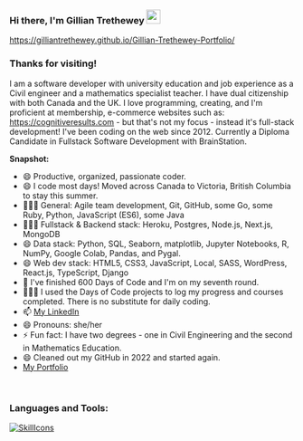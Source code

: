 ### Hi there, I'm Gillian Trethewey <img src="https://media.giphy.com/media/hvRJCLFzcasrR4ia7z/giphy.gif" width="25px">

https://gilliantrethewey.github.io/Gillian-Trethewey-Portfolio/

### Thanks for visiting! &nbsp; 

I am a software developer with university education and job experience as a Civil engineer and a mathematics specialist teacher. I have dual citizenship with both Canada and the UK. I love programming, creating, and I'm proficient at membership, e-commerce websites such as:  https://cognitiveresults.com - but that's not my focus - instead it's full-stack development! I've been coding on the web since 2012. Currently a Diploma Candidate in Fullstack Software Development with BrainStation.  


**Snapshot:**
<ul>
  <li>😄 Productive, organized, passionate coder.</li>
  <li>😄 I code most days! Moved across Canada to Victoria, British Columbia to stay this summer.</li>
  <li>👨🏻‍💻 General: Agile team development, Git, GitHub, some Go, some Ruby, Python, JavaScript (ES6), some Java</li>
  <li>👨🏻‍💻 Fullstack & Backend stack: Heroku, Postgres, Node.js, Next.js, MongoDB</li>
  <li>😄 Data stack: Python, SQL, Seaborn, matplotlib, Jupyter Notebooks, R, NumPy, Google Colab, Pandas, and Pygal.</li>
  <li>😄 Web dev stack: HTML5, CSS3, JavaScript, Local, SASS, WordPress, React.js, TypeScript, Django</li>
  <li>🔭 I've finished 600 Days of Code and I'm on my seventh round.</li>
  <li>👨🏻‍💻 I used the Days of Code projects to log my progress and courses completed. There is no substitute for daily coding.</li>
  <li>📫 <a href="https://www.linkedin.com/in/gillian-trethewey-930585216/">My LinkedIn</a></li>
  <li>😄 Pronouns: she/her</li>
  <li>⚡ Fun fact: I have two degrees - one in Civil Engineering and the second in Mathematics Education.</li>
  <li>😄 Cleaned out my GitHub in 2022 and started again. </li>
  <li><a href="https://gilliantrethewey.github.io/Gillian-Trethewey-Portfolio/">My Portfolio</a></li>
</ul>

<br/>
<h3 align="left">Languages and Tools:</h3>

[![SkillIcons](https://skillicons.dev/icons?i=java,js,ts,py,go,ruby,html,css,sass,r,django,react,jest,nodejs,tailwind,firebase,nextjs,vercel,mongodb,express,mysql,wordpress,php,figma,git,github)](https://skillicons.dev)

